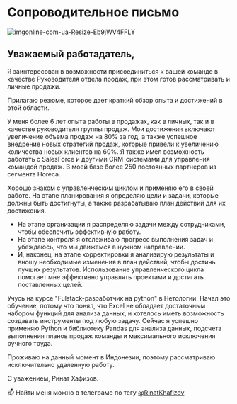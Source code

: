 # Сопроводительное письмо

![imgonline-com-ua-Resize-Eb9jWV4FFLY](https://user-images.githubusercontent.com/98922067/224918528-947bebb8-c49f-429f-a417-64598e3611cb.jpg)

## **Уважаемый работадатель,**

Я заинтересован в возможности присоединиться к вашей команде в качестве Руководителя отдела продаж, при этом готов рассматривать и личные продажи. 

Прилагаю резюме, которое дает краткий обзор опыта и достижений в этой области.

У меня более 6 лет опыта работы в продажах, как в личных, так и в качестве руководителя группы продаж. Мои достижения включают увеличение объема продаж на 80% за год, а также успешное внедрение новых стратегий продаж, которые привели к увеличению количества новых клиентов на 60%. Я также имел возможность работать с SalesForce и другими CRM-системами для управления командой продаж. В моей базе более 250 постоянных партнеров из сегмента Horeca.

Хорошо знаком с управленческим циклом и применяю его в своей работе. На этапе планирования я определяю цели и задачи, которые должны быть достигнуты, а также разрабатываю план действий для их достижения.
- На этапе организации я распределяю задачи между сотрудниками, чтобы обеспечить эффективную работу. 
- На этапе контроля я отслеживаю прогресс выполнения задач и убеждаюсь, что мы движемся в нужном направлении. 
- И, наконец, на этапе корректировки я анализирую результаты и вношу необходимые изменения в план действий, чтобы достичь лучших результатов. 
Использование управленческого цикла помогает мне эффективно управлять проектами и достигать поставленных целей.


Учусь на курсе "Fulstack-разработчик на python" в Нетологии. Начал это обучение, потому что понял, что Excel не обладает достаточным набором функций для анализа данных, и хотелось иметь возможность создавать инструменты под любую задачу. Сейчас я успешно применяю Python и библиотеку Pandas для анализа данных, подсчета выполнения планов продаж команды и максимального исключения ручного труда.

Проживаю на данный момент в Индонезии, поэтому рассматриваю исключительно удаленную работу.

С уважением, 
Ринат Хафизов.



📫 Найти меня можно в телеграме по тегу 
 [@RinatKhafizov](https://t.me/RinatKhafizov)




